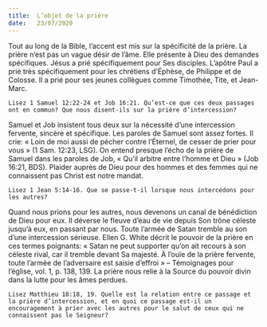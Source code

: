 ```yaml
---
title:  L’objet de la prière
date:   23/07/2020
---
```


Tout au long de la Bible, l’accent est mis sur la spécificité de la prière. La prière n’est pas un vague désir de l’âme. Elle présente à Dieu des demandes spécifiques. Jésus a prié spécifiquement pour Ses disciples. L’apôtre Paul a prié très spécifiquement pour les chrétiens d’Éphèse, de Philippe et de Colosse. Il a prié pour ses jeunes collègues comme Timothée, Tite, et Jean-Marc.

`Lisez 1 Samuel 12:22-24 et Job 16:21. Qu’est-ce que ces deux passages ont en commun? Que nous disent-ils sur la prière d’intercession?`

Samuel et Job insistent tous deux sur la nécessité d’une intercession fervente, sincère et spécifique. Les paroles de Samuel sont assez fortes. Il crie: « Loin de moi aussi de pécher contre l’Éternel, de cesser de prier pour vous » (1 Sam. 12:23, LSG). On entend presque l’écho de la prière de Samuel dans les paroles de Job, « Qu’il arbitre entre l’homme et Dieu » (Job 16:21, BDS). Plaider auprès de Dieu pour des hommes et des femmes qui ne connaissent pas Christ est notre mandat.

`Lisez 1 Jean 5:14-16. Que se passe-t-il lorsque nous intercédons pour les autres?`

Quand nous prions pour les autres, nous devenons un canal de bénédiction de Dieu pour eux. Il déverse le fleuve d’eau de vie depuis Son trône céleste jusqu’à eux, en passant par nous. Toute l’armée de Satan tremble au son d’une intercession sérieuse. Ellen G. White décrit le pouvoir de la prière en ces termes poignants: « Satan ne peut supporter qu’on ait recours à son céleste rival, car il tremble devant Sa majesté. À l’ouïe de la prière fervente, toute l’armée de l’adversaire est saisie d’effroi » – Témoignages pour l’église, vol. 1, p. 138, 139. La prière nous relie à la Source du pouvoir divin dans la lutte pour les âmes perdues.

`Lisez Matthieu 18:18, 19. Quelle est la relation entre ce passage et la prière d’intercession, et en quoi ce passage est-il un encouragement à prier avec les autres pour le salut de ceux qui ne connaissent pas le Seigneur?`
